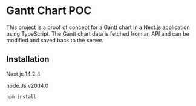 # Gantt Chart POC

This project is a proof of concept for a Gantt chart in a Next.js application using TypeScript. The Gantt chart data is fetched from an API and can be modified and saved back to the server.

## Installation

Next.js 14.2.4

node.Js v20.14.0

```bash
npm install
